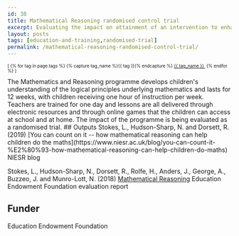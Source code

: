 ```yaml
---
id: 38
title: Mathematical Reasoning randomised control trial
excerpt: Evaluating the impact on attainment of an intervention to enhance understanding of the mathematics fundamentals
layout: posts
tags: [education-and-training,randomised-trial]
permalink: /mathematical-reasoning-randomised-control-trial/
---
```

<div>
  <p style="font-size:.7em;">
    [
    {% for tag in page.tags %}
      {% capture tag_name %}{{ tag }}{% endcapture %}
      <a href="/{{ tag_name }}"><nobr>{{ tag_name }}</nobr>&nbsp;</a>
    {% endfor %}
    ]
  </p>
</div>
The Mathematics and Reasoning programme develops children's understanding of the logical principles underlying mathematics and lasts for 12 weeks, with children receiving one hour of instruction per week. Teachers are trained for one day and lessons are all delivered through electronic resources and through online games that the children can access at school and at home.  The impact of the programme is being evaluated as a randomised trial.
## Outputs
Stokes, L., Hudson-Sharp, N. and Dorsett, R. (2019) [You can count on it -- how mathematical reasoning can help children do the maths](https://www.niesr.ac.uk/blog/you-can-count-it-%E2%80%93-how-mathematical-reasoning-can-help-children-do-maths) NIESR blog

Stokes, L., Hudson-Sharp, N., Dorsett, R., Rolfe, H., Anders, J., George, A., Buzzeo, J. and Munro-Lott, N. (2018) [Mathematical Reasoning](https://educationendowmentfoundation.org.uk/public/files/Projects/Evaluation_Reports/Mathematical_Reasoning.pdf) Education Endowment Foundation evaluation report

## Funder
Education Endowment Foundation
